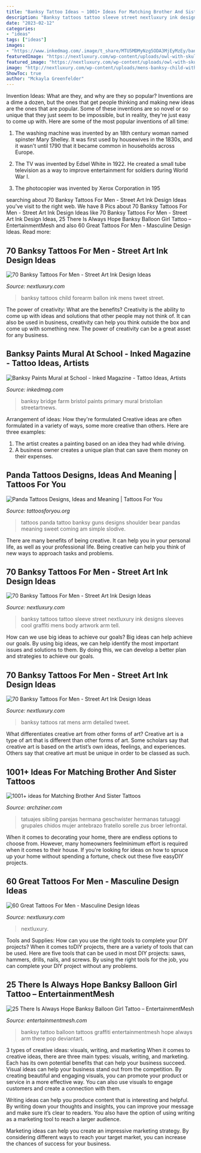 ```yaml
---
title: "Banksy Tattoo Ideas ~ 1001+ Ideas For Matching Brother And Sister Tattoos"
description: "Banksy tattoos tattoo sleeve street nextluxury ink designs sleeves cool graffiti mens body artwork arm tell"
date: "2023-02-12"
categories:
- "ideas"
tags: ["ideas"]
images:
- "https://www.inkedmag.com/.image/t_share/MTU5MDMyNzg5ODA3MjEyMzEy/banksy-paints-mural-at-school_feature.jpg"
featuredImage: "https://nextluxury.com/wp-content/uploads/owl-with-skull-leg-artistic-male-great-tattoo-ideas.jpg"
featured_image: "https://nextluxury.com/wp-content/uploads/owl-with-skull-leg-artistic-male-great-tattoo-ideas.jpg"
image: "http://nextluxury.com/wp-content/uploads/mens-banksy-child-with-ballon-forearm-tattoos.jpg"
ShowToc: true
author: "Mckayla Greenfelder"
---
```



Invention Ideas: What are they, and why are they so popular?
Inventions are a dime a dozen, but the ones that get people thinking and making new ideas are the ones that are popular. Some of these inventions are so novel or so unique that they just seem to be impossible, but in reality, they're just easy to come up with. Here are some of the most popular inventions of all time: 
1. The washing machine was invented by an 18th century woman named spinster Mary Shelley. It was first used by housewives in the 1830s, and it wasn't until 1790 that it became common in households across Europe.

2. The TV was invented by Edsel White in 1922. He created a small tube television as a way to improve entertainment for soldiers during World War I.

3. The photocopier was invented by Xerox Corporation in 195
	

		
searching about 70 Banksy Tattoos For Men - Street Art Ink Design Ideas you've visit to the right web. We have 8 Pics about 70 Banksy Tattoos For Men - Street Art Ink Design Ideas like 70 Banksy Tattoos For Men - Street Art Ink Design Ideas, 25 There Is Always Hope Banksy Balloon Girl Tattoo – EntertainmentMesh and also 60 Great Tattoos For Men - Masculine Design Ideas. Read more:
		
    
## 70 Banksy Tattoos For Men - Street Art Ink Design Ideas

<img loading=lazy src="http://nextluxury.com/wp-content/uploads/mens-banksy-child-with-ballon-forearm-tattoos.jpg" onerror="this.onerror=null;this.src='https://tse1.mm.bing.net/th?id=OIP.pViPIgkywHu4f8pqZS_PigHaHa&amp;pid=15.1';" alt="70 Banksy Tattoos For Men - Street Art Ink Design Ideas">

_Source: nextluxury.com_

>banksy tattoos child forearm ballon ink mens tweet street. 

	

The power of creativity: What are the benefits?
Creativity is the ability to come up with ideas and solutions that other people may not think of. It can also be used in business, creativity can help you think outside the box and come up with something new. The power of creativity can be a great asset for any business.

    
## Banksy Paints Mural At School - Inked Magazine - Tattoo Ideas, Artists

<img loading=lazy src="https://www.inkedmag.com/.image/t_share/MTU5MDMyNzg5ODA3MjEyMzEy/banksy-paints-mural-at-school_feature.jpg" onerror="this.onerror=null;this.src='https://tse1.mm.bing.net/th?id=OIP.hcukO3Yu0TWLU63PkAHYygHaHX&amp;pid=15.1';" alt="Banksy Paints Mural at School - Inked Magazine - Tattoo Ideas, Artists">

_Source: inkedmag.com_

>banksy bridge farm bristol paints primary mural bristolian streetartnews. 

	

Arrangement of ideas: How they're formulated
Creative ideas are often formulated in a variety of ways, some more creative than others. Here are three examples:
1. The artist creates a painting based on an idea they had while driving.
2. A business owner creates a unique plan that can save them money on their expenses.

    
## Panda Tattoos Designs, Ideas And Meaning | Tattoos For You

<img loading=lazy src="http://www.tattoosforyou.org/wp-content/uploads/2016/03/Panda-Tattoos.jpg" onerror="this.onerror=null;this.src='https://tse1.mm.bing.net/th?id=OIP.0DPz11GP6Wm6I-koc3VJNwHaFj&amp;pid=15.1';" alt="Panda Tattoos Designs, Ideas and Meaning | Tattoos For You">

_Source: tattoosforyou.org_

>tattoos panda tattoo banksy guns designs shoulder bear pandas meaning sweet coming am simple slodive. 

	

There are many benefits of being creative. It can help you in your personal life, as well as your professional life. Being creative can help you think of new ways to approach tasks and problems.

    
## 70 Banksy Tattoos For Men - Street Art Ink Design Ideas

<img loading=lazy src="https://nextluxury.com/wp-content/uploads/cool-mens-banksy-themed-sleeve-tattoo.jpg" onerror="this.onerror=null;this.src='https://tse3.mm.bing.net/th?id=OIP.YxGFBHZV601SqjBVfsbcJgHaI-&amp;pid=15.1';" alt="70 Banksy Tattoos For Men - Street Art Ink Design Ideas">

_Source: nextluxury.com_

>banksy tattoos tattoo sleeve street nextluxury ink designs sleeves cool graffiti mens body artwork arm tell. 

	

How can we use big ideas to achieve our goals?
Big ideas can help achieve our goals. By using big ideas, we can help identify the most important issues and solutions to them. By doing this, we can develop a better plan and strategies to achieve our goals.

    
## 70 Banksy Tattoos For Men - Street Art Ink Design Ideas

<img loading=lazy src="http://nextluxury.com/wp-content/uploads/small-detailed-banksy-rat-mens-arm-tattoos.jpg" onerror="this.onerror=null;this.src='https://tse4.mm.bing.net/th?id=OIP.naFKCBYi1ZnsEx4Y9GWKngHaHa&amp;pid=15.1';" alt="70 Banksy Tattoos For Men - Street Art Ink Design Ideas">

_Source: nextluxury.com_

>banksy tattoos rat mens arm detailed tweet. 

	

What differentiates creative art from other forms of art?
Creative art is a type of art that is different than other forms of art. Some scholars say that creative art is based on the artist’s own ideas, feelings, and experiences. Others say that creative art must be unique in order to be classed as such.

    
## 1001+ Ideas For Matching Brother And Sister Tattoos

<img loading=lazy src="https://archziner.com/wp-content/uploads/2020/06/player-one-and-player-two-sibling-tattoos-for-3-matching-tattoos-forearm-tattoo-and-leg-tattoo.jpg" onerror="this.onerror=null;this.src='https://tse3.mm.bing.net/th?id=OIP.C0TpvtsxMD7bxFYgvADn3gHaNV&amp;pid=15.1';" alt="1001+ ideas for Matching Brother And Sister Tattoos">

_Source: archziner.com_

>tatuajes sibling parejas hermana geschwister hermanas tatuaggi grupales chidos mujer antebrazo fratello sorelle zus broer lefrontal. 

	

When it comes to decorating your home, there are endless options to choose from. However, many homeowners feelminimum effort is required when it comes to their house. If you're looking for ideas on how to spruce up your home without spending a fortune, check out these five easyDIY projects.

    
## 60 Great Tattoos For Men - Masculine Design Ideas

<img loading=lazy src="https://nextluxury.com/wp-content/uploads/owl-with-skull-leg-artistic-male-great-tattoo-ideas.jpg" onerror="this.onerror=null;this.src='https://tse2.mm.bing.net/th?id=OIP.0kpfWQDHz6CFFHd2mvkWxwHaJO&amp;pid=15.1';" alt="60 Great Tattoos For Men - Masculine Design Ideas">

_Source: nextluxury.com_

>nextluxury. 

	

Tools and Supplies: How can you use the right tools to complete your DIY projects?
When it comes toDIY projects, there are a variety of tools that can be used. Here are five tools that can be used in most DIY projects: saws, hammers, drills, nails, and screws. By using the right tools for the job, you can complete your DIY project without any problems.

    
## 25 There Is Always Hope Banksy Balloon Girl Tattoo – EntertainmentMesh

<img loading=lazy src="https://www.entertainmentmesh.com/wp-content/uploads/2013/03/banksy_tattoo_by_ubertattooist.jpg" onerror="this.onerror=null;this.src='https://tse4.mm.bing.net/th?id=OIP.0AkyywtD9mE_7jDi0eke9QHaNK&amp;pid=15.1';" alt="25 There Is Always Hope Banksy Balloon Girl Tattoo – EntertainmentMesh">

_Source: entertainmentmesh.com_

>banksy tattoo balloon tattoos graffiti entertainmentmesh hope always arm there pop deviantart. 

	

3 types of creative ideas: visuals, writing, and marketing
When it comes to creative ideas, there are three main types: visuals, writing, and marketing. Each has its own potential benefits that can help your business succeed.
Visual ideas can help your business stand out from the competition. By creating beautiful and engaging visuals, you can promote your product or service in a more effective way. You can also use visuals to engage customers and create a connection with them.

Writing ideas can help you produce content that is interesting and helpful. By writing down your thoughts and insights, you can improve your message and make sure it’s clear to readers. You also have the option of using writing as a marketing tool to reach a larger audience.

Marketing ideas can help you create an impressive marketing strategy. By considering different ways to reach your target market, you can increase the chances of success for your business.

